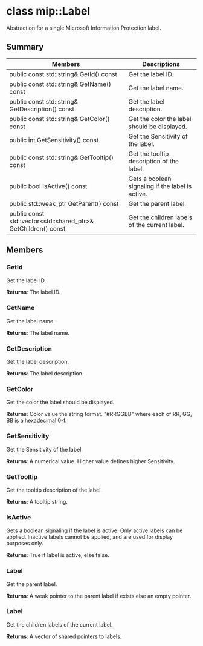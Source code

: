 # class mip::Label 
Abstraction for a single Microsoft Information Protection label.
  
## Summary
 Members                        | Descriptions                                
--------------------------------|---------------------------------------------
 public const std::string& GetId() const  |  Get the label ID.
 public const std::string& GetName() const  |  Get the label name.
 public const std::string& GetDescription() const  |  Get the label description.
 public const std::string& GetColor() const  |  Get the color the label should be displayed.
 public int GetSensitivity() const  |  Get the Sensitivity of the label.
 public const std::string& GetTooltip() const  |  Get the tooltip description of the label.
 public bool IsActive() const  |  Gets a boolean signaling if the label is active.
public std::weak_ptr<Label> GetParent() const  |  Get the parent label.
public const std::vector<std::shared_ptr<Label>>& GetChildren() const  |  Get the children labels of the current label.
  
## Members
  
### GetId
Get the label ID.

  
**Returns**: The label ID.
  
### GetName
Get the label name.

  
**Returns**: The label name.
  
### GetDescription
Get the label description.

  
**Returns**: The label description.
  
### GetColor
Get the color the label should be displayed.

  
**Returns**: Color value the string format. "#RRGGBB" where each of RR, GG, BB is a hexadecimal 0-f.
  
### GetSensitivity
Get the Sensitivity of the label.

  
**Returns**: A numerical value. Higher value defines higher Sensitivity.
  
### GetTooltip
Get the tooltip description of the label.

  
**Returns**: A tooltip string.
  
### IsActive
Gets a boolean signaling if the label is active.
Only active labels can be applied. Inactive labels cannot be applied, and are used for display purposes only. 

  
**Returns**: True if label is active, else false.
  
### Label
Get the parent label.

  
**Returns**: A weak pointer to the parent label if exists else an empty pointer.
  
### Label
Get the children labels of the current label.

  
**Returns**: A vector of shared pointers to labels.